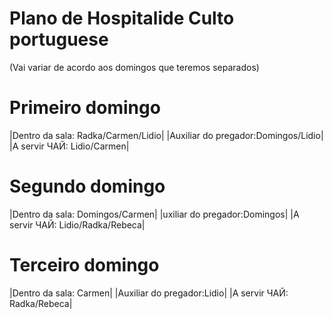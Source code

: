 # Plano de Hospitalide Culto portuguese
(Vai variar de acordo aos domingos que teremos separados)
# Primeiro domingo
|Dentro da sala: Radka/Carmen/Lidio|
|Auxiliar do pregador:Domingos/Lidio|
|A servir ЧАЙ: Lidio/Carmen|
# Segundo domingo
|Dentro da sala: Domingos/Carmen|
|uxiliar do pregador:Domingos|
|A servir ЧАЙ: Lidio/Radka/Rebeca|
# Terceiro domingo
|Dentro da sala: Carmen|
|Auxiliar do pregador:Lidio|
|A servir ЧАЙ: Radka/Rebeca|


